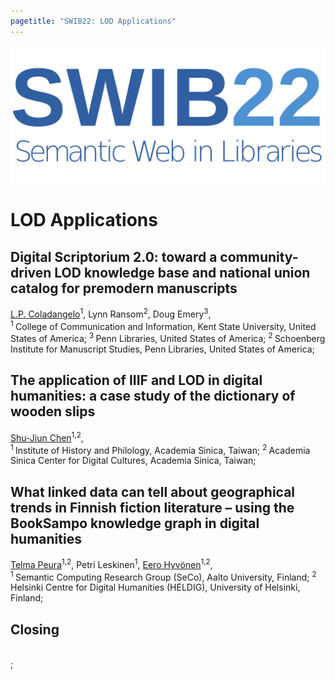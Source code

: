 ```yaml
---
pagetitle: "SWIB22: LOD Applications"
---
```


<div id="main">

![](../images/swib.png) 


# LOD Applications



## Digital Scriptorium 2.0: toward a community-driven LOD knowledge base and national union catalog for premodern manuscripts

<u>L.P. Coladangelo</u><sup>1</sup>, Lynn Ransom<sup>2</sup>, Doug Emery<sup>3</sup>, <br />
<sup>1 </sup>College of Communication and Information, Kent State University, United States of America; <sup>3 </sup>Penn Libraries, United States of America; <sup>2 </sup>Schoenberg Institute for Manuscript Studies, Penn Libraries, United States of America; 



## The application of IIIF and LOD in digital humanities: a case study of the dictionary of wooden slips

<u>Shu-Jiun Chen</u><sup>1,2</sup>, <br />
<sup>1 </sup>Institute of History and Philology, Academia Sinica, Taiwan; <sup>2 </sup>Academia Sinica Center for Digital Cultures, Academia Sinica, Taiwan; 



## What linked data can tell about geographical trends in Finnish fiction literature – using the BookSampo knowledge graph in digital humanities

<u>Telma Peura</u><sup>1,2</sup>, Petri Leskinen<sup>1</sup>, <u>Eero Hyvönen</u><sup>1,2</sup>, <br />
<sup>1 </sup>Semantic Computing Research Group (SeCo), Aalto University, Finland; <sup>2 </sup>Helsinki Centre for Digital Humanities (HELDIG), University of Helsinki, Finland; 



## Closing

<br />
; 



